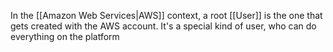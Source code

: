 In the [[Amazon Web Services|AWS]] context, a root [[User]] is the one that gets created with the AWS account. It's a special kind of user, who can do everything on the platform